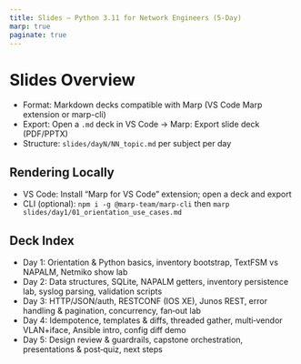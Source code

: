 ```yaml
---
title: Slides — Python 3.11 for Network Engineers (5‑Day)
marp: true
paginate: true
---
```


# Slides Overview

- Format: Markdown decks compatible with Marp (VS Code Marp extension or marp-cli)
- Export: Open a `.md` deck in VS Code → Marp: Export slide deck (PDF/PPTX)
- Structure: `slides/dayN/NN_topic.md` per subject per day

## Rendering Locally

- VS Code: Install “Marp for VS Code” extension; open a deck and export
- CLI (optional): `npm i -g @marp-team/marp-cli` then `marp slides/day1/01_orientation_use_cases.md`

## Deck Index

- Day 1: Orientation & Python basics, inventory bootstrap, TextFSM vs NAPALM, Netmiko show lab
- Day 2: Data structures, SQLite, NAPALM getters, inventory persistence lab, syslog parsing, validation scripts
- Day 3: HTTP/JSON/auth, RESTCONF (IOS XE), Junos REST, error handling & pagination, concurrency, fan‑out lab
- Day 4: Idempotence, templates & diffs, threaded gather, multi‑vendor VLAN+iface, Ansible intro, config diff demo
- Day 5: Design review & guardrails, capstone orchestration, presentations & post‑quiz, next steps

